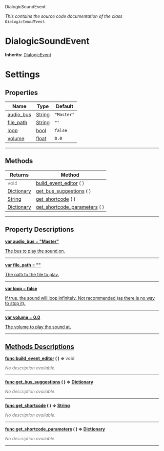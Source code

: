 
<div class="header-banner purple">
<div class="header-label purple">DialogicSoundEvent</div>
</div>

*This contains the source code documentation of the class `DialogicSoundEvent`.*
        
# DialogicSoundEvent
**Inherits:** [DialogicEvent](class_dialogicevent.md)

# Settings
## Properties
Name | Type | Default 
--- | --- | --- 
[<span class="hljs-title">audio_bus</span>](#property-audio_bus) | [String](https://docs.godotengine.org/en/latest/classes/class_string.html#class-string) |  `"Master"` 
[<span class="hljs-title">file_path</span>](#property-file_path) | [String](https://docs.godotengine.org/en/latest/classes/class_string.html#class-string) |  `""` 
[<span class="hljs-title">loop</span>](#property-loop) | [bool](https://docs.godotengine.org/en/latest/classes/class_bool.html#class-bool) |  `false` 
[<span class="hljs-title">volume</span>](#property-volume) | [float](https://docs.godotengine.org/en/latest/classes/class_float.html#class-float) |  `0.0` 
--- 

## Methods
Returns | Method 
--- | --- 
<span style = "color: gray">void</span> | [<span class="hljs-title">build_event_editor</span>](#property-build_event_editor) ( ) 
<span class="hljs-attribute">[Dictionary](https://docs.godotengine.org/en/latest/classes/class_dictionary.html#class-dictionary)</span> | [<span class="hljs-title">get_bus_suggestions</span>](#property-get_bus_suggestions) ( ) 
<span class="hljs-attribute">[String](https://docs.godotengine.org/en/latest/classes/class_string.html#class-string)</span> | [<span class="hljs-title">get_shortcode</span>](#property-get_shortcode) ( ) 
<span class="hljs-attribute">[Dictionary](https://docs.godotengine.org/en/latest/classes/class_dictionary.html#class-dictionary)</span> | [<span class="hljs-title">get_shortcode_parameters</span>](#property-get_shortcode_parameters) ( ) 
--- 
## Property Descriptions



<a class="header" id="property-audio_bus" href="#property-audio_bus">**<span class="hljs-attribute">var</span> <span class="hljs-title">audio_bus</span> <span style = "color: gray"> = </span> "Master"** 



The bus to play the sound on.

---



<a class="header" id="property-file_path" href="#property-file_path">**<span class="hljs-attribute">var</span> <span class="hljs-title">file_path</span> <span style = "color: gray"> = </span> ""** 



The path to the file to play.

---



<a class="header" id="property-loop" href="#property-loop">**<span class="hljs-attribute">var</span> <span class="hljs-title">loop</span> <span style = "color: gray"> = </span> false** 



If true, the sound will loop infinitely. Not recommended (as there is no way to stop it).

---



<a class="header" id="property-volume" href="#property-volume">**<span class="hljs-attribute">var</span> <span class="hljs-title">volume</span> <span style = "color: gray"> = </span> 0.0** 



The volume to play the sound at.

---

## Methods Descriptions



<a class="header" id="method-build_event_editor" href="#method-build_event_editor">**<span class="hljs-attribute">func</span> [<span class="hljs-title">build_event_editor</span>](#property-build_event_editor) ( )</a>  ⇒ <span style = "color: gray">void</span>** 



 <span style = "color: gray">*No description available.*</span> 

---



<a class="header" id="method-get_bus_suggestions" href="#method-get_bus_suggestions">**<span class="hljs-attribute">func</span> [<span class="hljs-title">get_bus_suggestions</span>](#property-get_bus_suggestions) ( )</a>  ⇒ <span class="hljs-attribute">[Dictionary](https://docs.godotengine.org/en/latest/classes/class_dictionary.html#class-dictionary)</span>** 



 <span style = "color: gray">*No description available.*</span> 

---



<a class="header" id="method-get_shortcode" href="#method-get_shortcode">**<span class="hljs-attribute">func</span> [<span class="hljs-title">get_shortcode</span>](#property-get_shortcode) ( )</a>  ⇒ <span class="hljs-attribute">[String](https://docs.godotengine.org/en/latest/classes/class_string.html#class-string)</span>** 



 <span style = "color: gray">*No description available.*</span> 

---



<a class="header" id="method-get_shortcode_parameters" href="#method-get_shortcode_parameters">**<span class="hljs-attribute">func</span> [<span class="hljs-title">get_shortcode_parameters</span>](#property-get_shortcode_parameters) ( )</a>  ⇒ <span class="hljs-attribute">[Dictionary](https://docs.godotengine.org/en/latest/classes/class_dictionary.html#class-dictionary)</span>** 



 <span style = "color: gray">*No description available.*</span> 

---

